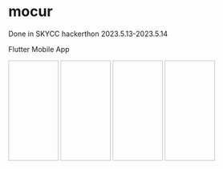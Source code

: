 # mocur
Done in SKYCC hackerthon 2023.5.13-2023.5.14

Flutter Mobile App


<img scr="./images/Screenshot_1684010951.png" width="100" height="200"> <img scr="./images/Screenshot_1684011005.png" width="100" height="200"> <img scr="./images/Screenshot_1683985812.png" width="100" height="200"> <img scr="./images/Screenshot_1684011170.png" width="100" height="200"> 
